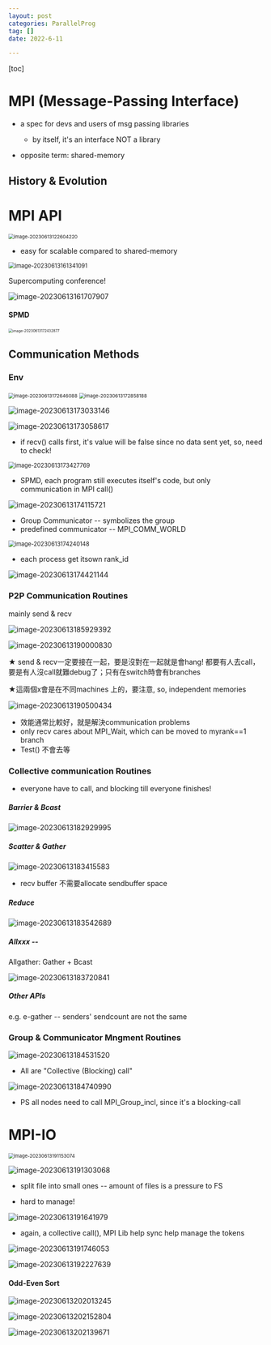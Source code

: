 ```yaml
---
layout: post
categories: ParallelProg
tag: [] 
date: 2022-6-11

---
```




[toc]



# MPI (Message-Passing Interface)

- a spec for devs and users of msg passing libraries

  - by itself, it's an interface NOT a library

- opposite term: shared-memory

  



## History & Evolution

# MPI API

<img src="https://p.ipic.vip/fn72j1.png" alt="image-20230613122604220" style="zoom:67%;" />

- easy for scalable compared to shared-memory



<img src="https://p.ipic.vip/01znja.png" alt="image-20230613161341091" style="zoom:80%;" />



Supercomputing conference!

![image-20230613161707907](https://p.ipic.vip/hdajuz.png)

#### SPMD

<img src="https://p.ipic.vip/gzc3x2.png" alt="image-20230613172432877" style="zoom:50%;" />





## Communication Methods

### Env

<img src="https://p.ipic.vip/99otsf.png" alt="image-20230613172646088" style="zoom:67%;" />

<img src="https://p.ipic.vip/4p5cmk.png" alt="image-20230613172858188" style="zoom:67%;" />



![image-20230613173033146](https://p.ipic.vip/8cl546.png)



![image-20230613173058617](https://p.ipic.vip/24hcfj.png)

- if recv() calls first, it's value will be false since no data sent yet, so, need to check!



<img src="https://p.ipic.vip/hsvy1a.png" alt="image-20230613173427769" style="zoom:80%;" />

- SPMD, each program still executes itself's code, but only communication in MPI call()



![image-20230613174115721](https://p.ipic.vip/pa6drb.png)

- Group Communicator -- symbolizes the group
- predefined communicator -- MPI_COMM_WORLD





<img src="https://p.ipic.vip/9xd8vu.png" alt="image-20230613174240148" style="zoom:80%;" />

- each process get itsown rank_id



![image-20230613174421144](https://p.ipic.vip/jkgoap.png)



### P2P Communication Routines

mainly send & recv

![image-20230613185929392](https://p.ipic.vip/s6xm9t.png)

![image-20230613190000830](https://p.ipic.vip/j2tlr4.png)

★ send & recv一定要接在一起，要是沒對在一起就是會hang! 都要有人去call，要是有人沒call就難debug了；只有在switch時會有branches

★這兩個x會是在不同machines 上的，要注意, so, independent memories



![image-20230613190500434](https://p.ipic.vip/vvast6.png)

- 效能通常比較好，就是解決communication problems
- only recv cares about MPI_Wait, which can be moved to myrank==1 branch
- Test() 不會去等







### Collective communication Routines

- everyone have to call, and blocking till everyone finishes!



##### Barrier & Bcast

![image-20230613182929995](https://p.ipic.vip/wkh9zh.png)



##### Scatter & Gather

![image-20230613183415583](https://p.ipic.vip/hpvo6b.png)

- recv buffer 不需要allocate sendbuffer space



##### Reduce

![image-20230613183542689](https://p.ipic.vip/x7oc0a.png)



##### Allxxx -- 

Allgather: Gather + Bcast

![image-20230613183720841](https://p.ipic.vip/6ke6p8.png)





##### Other APIs

e.g. e-gather --  senders' sendcount are not the same



### Group & Communicator Mngment Routines

![image-20230613184531520](https://p.ipic.vip/ufm9x4.png)

- All are "Collective (Blocking) call"





![image-20230613184740990](https://p.ipic.vip/v969hh.png)

- PS all nodes need to call MPI_Group_incl, since it's a blocking-call





# MPI-IO

<img src="https://p.ipic.vip/prt2d4.png" alt="image-20230613191153074" style="zoom:67%;" />



![image-20230613191303068](https://p.ipic.vip/viiuvm.png)

- split file into small ones -- amount of files is a pressure to FS

- hard to manage!



![image-20230613191641979](https://p.ipic.vip/vd7roi.png)

- again, a collective call(), MPI Lib help sync help manage the tokens



![image-20230613191746053](https://p.ipic.vip/3nj63w.png)



![image-20230613192227639](https://p.ipic.vip/2sbt1s.png)





#### Odd-Even Sort

![image-20230613202013245](https://p.ipic.vip/i6a2fz.png)

![image-20230613202152804](https://p.ipic.vip/rnoqij.png)

![image-20230613202139671](https://p.ipic.vip/mj9ut5.png)


